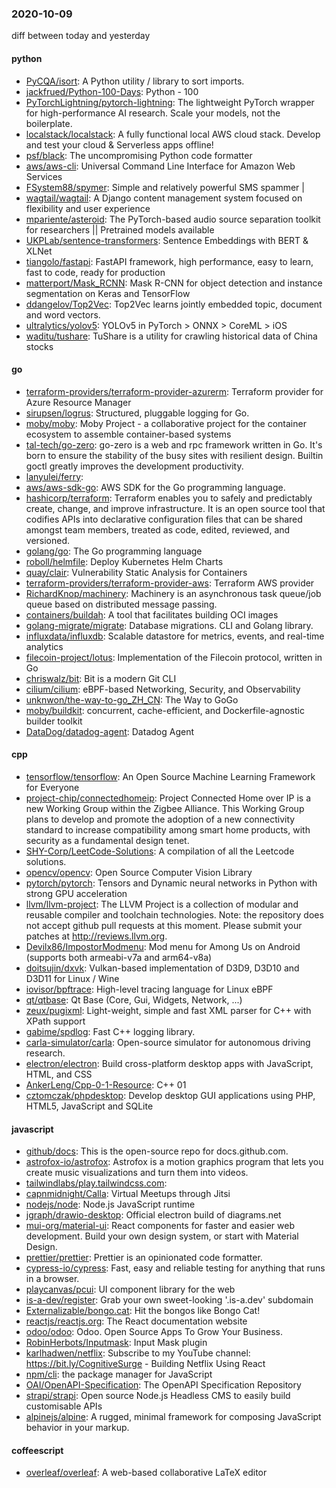 ### 2020-10-09
diff between today and yesterday

#### python
* [PyCQA/isort](https://github.com/PyCQA/isort): A Python utility / library to sort imports.
* [jackfrued/Python-100-Days](https://github.com/jackfrued/Python-100-Days): Python - 100
* [PyTorchLightning/pytorch-lightning](https://github.com/PyTorchLightning/pytorch-lightning): The lightweight PyTorch wrapper for high-performance AI research. Scale your models, not the boilerplate.
* [localstack/localstack](https://github.com/localstack/localstack):  A fully functional local AWS cloud stack. Develop and test your cloud & Serverless apps offline!
* [psf/black](https://github.com/psf/black): The uncompromising Python code formatter
* [aws/aws-cli](https://github.com/aws/aws-cli): Universal Command Line Interface for Amazon Web Services
* [FSystem88/spymer](https://github.com/FSystem88/spymer): Simple and relatively powerful SMS spammer |      
* [wagtail/wagtail](https://github.com/wagtail/wagtail): A Django content management system focused on flexibility and user experience
* [mpariente/asteroid](https://github.com/mpariente/asteroid): The PyTorch-based audio source separation toolkit for researchers || Pretrained models available
* [UKPLab/sentence-transformers](https://github.com/UKPLab/sentence-transformers): Sentence Embeddings with BERT & XLNet
* [tiangolo/fastapi](https://github.com/tiangolo/fastapi): FastAPI framework, high performance, easy to learn, fast to code, ready for production
* [matterport/Mask_RCNN](https://github.com/matterport/Mask_RCNN): Mask R-CNN for object detection and instance segmentation on Keras and TensorFlow
* [ddangelov/Top2Vec](https://github.com/ddangelov/Top2Vec): Top2Vec learns jointly embedded topic, document and word vectors.
* [ultralytics/yolov5](https://github.com/ultralytics/yolov5): YOLOv5 in PyTorch > ONNX > CoreML > iOS
* [waditu/tushare](https://github.com/waditu/tushare): TuShare is a utility for crawling historical data of China stocks

#### go
* [terraform-providers/terraform-provider-azurerm](https://github.com/terraform-providers/terraform-provider-azurerm): Terraform provider for Azure Resource Manager
* [sirupsen/logrus](https://github.com/sirupsen/logrus): Structured, pluggable logging for Go.
* [moby/moby](https://github.com/moby/moby): Moby Project - a collaborative project for the container ecosystem to assemble container-based systems
* [tal-tech/go-zero](https://github.com/tal-tech/go-zero): go-zero is a web and rpc framework written in Go. It's born to ensure the stability of the busy sites with resilient design. Builtin goctl greatly improves the development productivity.
* [lanyulei/ferry](https://github.com/lanyulei/ferry):  
* [aws/aws-sdk-go](https://github.com/aws/aws-sdk-go): AWS SDK for the Go programming language.
* [hashicorp/terraform](https://github.com/hashicorp/terraform): Terraform enables you to safely and predictably create, change, and improve infrastructure. It is an open source tool that codifies APIs into declarative configuration files that can be shared amongst team members, treated as code, edited, reviewed, and versioned.
* [golang/go](https://github.com/golang/go): The Go programming language
* [roboll/helmfile](https://github.com/roboll/helmfile): Deploy Kubernetes Helm Charts
* [quay/clair](https://github.com/quay/clair): Vulnerability Static Analysis for Containers
* [terraform-providers/terraform-provider-aws](https://github.com/terraform-providers/terraform-provider-aws): Terraform AWS provider
* [RichardKnop/machinery](https://github.com/RichardKnop/machinery): Machinery is an asynchronous task queue/job queue based on distributed message passing.
* [containers/buildah](https://github.com/containers/buildah): A tool that facilitates building OCI images
* [golang-migrate/migrate](https://github.com/golang-migrate/migrate): Database migrations. CLI and Golang library.
* [influxdata/influxdb](https://github.com/influxdata/influxdb): Scalable datastore for metrics, events, and real-time analytics
* [filecoin-project/lotus](https://github.com/filecoin-project/lotus): Implementation of the Filecoin protocol, written in Go
* [chriswalz/bit](https://github.com/chriswalz/bit): Bit is a modern Git CLI
* [cilium/cilium](https://github.com/cilium/cilium): eBPF-based Networking, Security, and Observability
* [unknwon/the-way-to-go_ZH_CN](https://github.com/unknwon/the-way-to-go_ZH_CN): The Way to GoGo 
* [moby/buildkit](https://github.com/moby/buildkit): concurrent, cache-efficient, and Dockerfile-agnostic builder toolkit
* [DataDog/datadog-agent](https://github.com/DataDog/datadog-agent): Datadog Agent

#### cpp
* [tensorflow/tensorflow](https://github.com/tensorflow/tensorflow): An Open Source Machine Learning Framework for Everyone
* [project-chip/connectedhomeip](https://github.com/project-chip/connectedhomeip): Project Connected Home over IP is a new Working Group within the Zigbee Alliance. This Working Group plans to develop and promote the adoption of a new connectivity standard to increase compatibility among smart home products, with security as a fundamental design tenet.
* [SHY-Corp/LeetCode-Solutions](https://github.com/SHY-Corp/LeetCode-Solutions): A compilation of all the Leetcode solutions.
* [opencv/opencv](https://github.com/opencv/opencv): Open Source Computer Vision Library
* [pytorch/pytorch](https://github.com/pytorch/pytorch): Tensors and Dynamic neural networks in Python with strong GPU acceleration
* [llvm/llvm-project](https://github.com/llvm/llvm-project): The LLVM Project is a collection of modular and reusable compiler and toolchain technologies. Note: the repository does not accept github pull requests at this moment. Please submit your patches at http://reviews.llvm.org.
* [Devilx86/ImpostorModmenu](https://github.com/Devilx86/ImpostorModmenu): Mod menu for Among Us on Android (supports both armeabi-v7a and arm64-v8a)
* [doitsujin/dxvk](https://github.com/doitsujin/dxvk): Vulkan-based implementation of D3D9, D3D10 and D3D11 for Linux / Wine
* [iovisor/bpftrace](https://github.com/iovisor/bpftrace): High-level tracing language for Linux eBPF
* [qt/qtbase](https://github.com/qt/qtbase): Qt Base (Core, Gui, Widgets, Network, ...)
* [zeux/pugixml](https://github.com/zeux/pugixml): Light-weight, simple and fast XML parser for C++ with XPath support
* [gabime/spdlog](https://github.com/gabime/spdlog): Fast C++ logging library.
* [carla-simulator/carla](https://github.com/carla-simulator/carla): Open-source simulator for autonomous driving research.
* [electron/electron](https://github.com/electron/electron): Build cross-platform desktop apps with JavaScript, HTML, and CSS
* [AnkerLeng/Cpp-0-1-Resource](https://github.com/AnkerLeng/Cpp-0-1-Resource): C++  01
* [cztomczak/phpdesktop](https://github.com/cztomczak/phpdesktop): Develop desktop GUI applications using PHP, HTML5, JavaScript and SQLite

#### javascript
* [github/docs](https://github.com/github/docs): This is the open-source repo for docs.github.com.
* [astrofox-io/astrofox](https://github.com/astrofox-io/astrofox): Astrofox is a motion graphics program that lets you create music visualizations and turn them into videos.
* [tailwindlabs/play.tailwindcss.com](https://github.com/tailwindlabs/play.tailwindcss.com): 
* [capnmidnight/Calla](https://github.com/capnmidnight/Calla): Virtual Meetups through Jitsi
* [nodejs/node](https://github.com/nodejs/node): Node.js JavaScript runtime 
* [jgraph/drawio-desktop](https://github.com/jgraph/drawio-desktop): Official electron build of diagrams.net
* [mui-org/material-ui](https://github.com/mui-org/material-ui): React components for faster and easier web development. Build your own design system, or start with Material Design.
* [prettier/prettier](https://github.com/prettier/prettier): Prettier is an opinionated code formatter.
* [cypress-io/cypress](https://github.com/cypress-io/cypress): Fast, easy and reliable testing for anything that runs in a browser.
* [playcanvas/pcui](https://github.com/playcanvas/pcui): UI component library for the web
* [is-a-dev/register](https://github.com/is-a-dev/register): Grab your own sweet-looking '.is-a.dev' subdomain
* [Externalizable/bongo.cat](https://github.com/Externalizable/bongo.cat): Hit the bongos like Bongo Cat!
* [reactjs/reactjs.org](https://github.com/reactjs/reactjs.org): The React documentation website
* [odoo/odoo](https://github.com/odoo/odoo): Odoo. Open Source Apps To Grow Your Business.
* [RobinHerbots/Inputmask](https://github.com/RobinHerbots/Inputmask): Input Mask plugin
* [karlhadwen/netflix](https://github.com/karlhadwen/netflix): Subscribe to my YouTube channel: https://bit.ly/CognitiveSurge - Building Netflix Using React
* [npm/cli](https://github.com/npm/cli): the package manager for JavaScript
* [OAI/OpenAPI-Specification](https://github.com/OAI/OpenAPI-Specification): The OpenAPI Specification Repository
* [strapi/strapi](https://github.com/strapi/strapi):  Open source Node.js Headless CMS to easily build customisable APIs
* [alpinejs/alpine](https://github.com/alpinejs/alpine): A rugged, minimal framework for composing JavaScript behavior in your markup.

#### coffeescript
* [overleaf/overleaf](https://github.com/overleaf/overleaf): A web-based collaborative LaTeX editor
